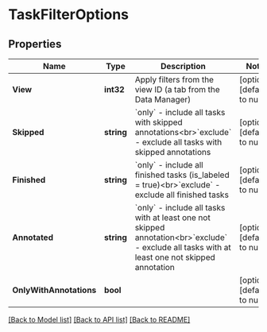 # TaskFilterOptions

## Properties
Name | Type | Description | Notes
------------ | ------------- | ------------- | -------------
**View** | **int32** | Apply filters from the view ID (a tab from the Data Manager) | [optional] [default to null]
**Skipped** | **string** | &#x60;only&#x60; - include all tasks with skipped annotations&lt;br&gt;&#x60;exclude&#x60; - exclude all tasks with skipped annotations | [optional] [default to null]
**Finished** | **string** | &#x60;only&#x60; - include all finished tasks (is_labeled &#x3D; true)&lt;br&gt;&#x60;exclude&#x60; - exclude all finished tasks | [optional] [default to null]
**Annotated** | **string** | &#x60;only&#x60; - include all tasks with at least one not skipped annotation&lt;br&gt;&#x60;exclude&#x60; - exclude all tasks with at least one not skipped annotation | [optional] [default to null]
**OnlyWithAnnotations** | **bool** |  | [optional] [default to null]

[[Back to Model list]](../README.md#documentation-for-models) [[Back to API list]](../README.md#documentation-for-api-endpoints) [[Back to README]](../README.md)


